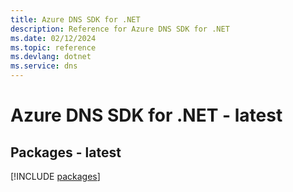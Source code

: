```yaml
---
title: Azure DNS SDK for .NET
description: Reference for Azure DNS SDK for .NET
ms.date: 02/12/2024
ms.topic: reference
ms.devlang: dotnet
ms.service: dns
---
```

# Azure DNS SDK for .NET - latest
## Packages - latest
[!INCLUDE [packages](dns-index.md)]